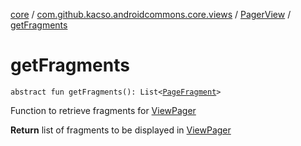 [core](../../index.md) / [com.github.kacso.androidcommons.core.views](../index.md) / [PagerView](index.md) / [getFragments](.)

# getFragments

`abstract fun getFragments(): List<`[`PageFragment`](../../com.github.kacso.androidcommons.core.fragments/-page-fragment/index.md)`>`

Function to retrieve fragments for [ViewPager](#)

**Return**
list of fragments to be displayed in [ViewPager](#)

